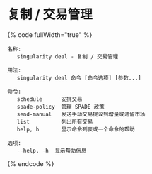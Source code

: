 # 复制 / 交易管理

{% code fullWidth="true" %}
```
名称:
   singularity deal - 复制 / 交易管理

用法:
   singularity deal 命令 [命令选项] [参数...]

命令:
   schedule      安排交易
   spade-policy  管理 SPADE 政策
   send-manual   发送手动交易提议到增量或遗留市场
   list          列出所有交易
   help, h       显示命令列表或一个命令的帮助

选项:
   --help, -h  显示帮助信息
```
{% endcode %}
